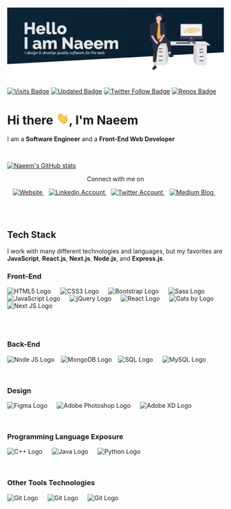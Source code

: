 ![](images/banner.png)


[![Visits Badge](https://badges.pufler.dev/visits/mkn1920/mkn1920?color=F9A826&style=for-the-badge)](https://github.com/mkn1920)
[![Updated Badge](https://badges.pufler.dev/updated/mkn1920/Mohammad-Naeem-Naseri?color=F9A826&style=for-the-badge)](https://badges.pufler.dev)
[![Twitter Follow Badge](https://img.shields.io/twitter/follow/naeem_naseri?color=F9A826&logo=twitter&style=for-the-badge)](https://twitter.com/naeem_naseri)
[![Repos Badge](https://badges.pufler.dev/repos/mkn1920?color=F9A826&style=for-the-badge)](https://badges.pufler.dev)


# Hi there <img src="images/wave.gif" width="30px">, I'm Naeem

I am a **Software Engineer** and a **Front-End Web Developer**

<br />


[![Naeem's GitHub stats](https://github-readme-stats.vercel.app/api?username=mkn1920&theme=gruvbox)](https://github.com/mkn1920/github-readme-stats)


<p align="center">Connect with me on </p>

<p align="center">
  <a href="https://portofoliomain85611.gatsbyjs.io/">
    <img src="https://upload.wikimedia.org/wikipedia/commons/thumb/c/c4/Globe_icon.svg/2048px-Globe_icon.svg.png" title="Website" alt="Website" width="36" />
  </a> &ensp;
  <a href="https://linkedin.com/in/mohammad-naeem-naseri-a64184206">
    <img src="https://cdn.worldvectorlogo.com/logos/linkedin-icon-2.svg" title="LinkedIn" alt="Linkedin Account" width="36" />
  </a> &ensp;
  <a href="https://twitter.com/naeem_naseri">
    <img src="https://cdn.worldvectorlogo.com/logos/twitter-3.svg" title="Twitter" alt="Twitter Account" width="38" />
  </a> &ensp;
  <a href="	https://medium.com/@mkn1920">
    <img src="https://cdn.worldvectorlogo.com/logos/monogram-medium.svg" title="Medium" alt="Medium Blog" width="36" />
  </a> &ensp;

</p><br /><br/>

## Tech Stack

I work with many different technologies and languages, but my favorites are **JavaScript**, **React.js**, **Next.js**, **Node.js**, and **Express.js**.
### Front-End

<p>
  <img src="https://cdn.worldvectorlogo.com/logos/html-1.svg" title="HTML5" alt="HTML5 Logo" width="55" /> &emsp;
  <img src="https://cdn.worldvectorlogo.com/logos/css-3.svg" title="CSS3" alt="CSS3 Logo" width="55" /> &emsp;
  <img src="https://cdn.worldvectorlogo.com/logos/bootstrap-5-1.svg" title="Bootstrap" alt="Bootstrap Logo" width="75" /> &emsp;
  <img src="https://cdn.worldvectorlogo.com/logos/sass-1.svg" title="Sass" alt="Sass Logo" width="70" /> &emsp;
  <img src="https://cdn.worldvectorlogo.com/logos/logo-javascript.svg" title="JavaScript" alt="JavaScript Logo" width="60" /> &emsp;
  <img src="https://cdn.worldvectorlogo.com/logos/jquery-4.svg" title="jQuery" alt="jQuery Logo" width="60" /> &emsp;
  <img src="https://cdn.worldvectorlogo.com/logos/react-2.svg" title="React JS" alt="React Logo" width="60" /> &emsp;
  <img src="https://cdn.worldvectorlogo.com/logos/gatsby.svg" title="Gatsby" alt="Gats by Logo" width="60" /> &emsp;
  <img src="https://cdn.worldvectorlogo.com/logos/next-js.svg" title="Next JS" alt="Next JS Logo" width="60"/> &emsp;
</p><br /><br/>

### Back-End

<p>
  <img src="https://cdn.worldvectorlogo.com/logos/nodejs-1.svg" title="Node JS" alt="Node JS Logo" width="96"/> &ensp;
  <img src="https://cdn.worldvectorlogo.com/logos/mongodb-icon-1.svg" title="MongoDB" alt="MongoDB Logo" width="64"/> &ensp;
  <img src="https://st3.depositphotos.com/20524830/34592/v/600/depositphotos_345920402-stock-illustration-sql-database-icon-logo-design.jpg" title="SQL" alt="SQL Logo" width="70"/> &emsp;
  <img src="https://cdn.worldvectorlogo.com/logos/mysql-6.svg" title="MySQL" alt="MySQL Logo" width="56"/> &emsp;
</p><br />

### Design

<p>
  <img src="https://cdn.worldvectorlogo.com/logos/figma-1.svg" title="Figma" alt="Figma Logo" width="34"/> &emsp;
  <img src="https://cdn.worldvectorlogo.com/logos/adobe-photoshop-2.svg" title="Adobe Photoshop" alt="Adobe Photoshop Logo" width="55"/> &emsp;
  <img src="https://cdn.worldvectorlogo.com/logos/adobe-xd-1.svg" title="Adobe XD" alt="Adobe XD Logo" width="55"/> &emsp;
</p> <br />


### Programming Language Exposure

<p>
  <img src="https://cdn.worldvectorlogo.com/logos/c.svg" title="C++" alt="C++ Logo" width="50"/> &emsp;
  <img src="https://cdn.worldvectorlogo.com/logos/java-14.svg" title="Java" alt="Java Logo" width="50"/> &emsp;
  <img src="https://cdn.worldvectorlogo.com/logos/python-5.svg" title="Python" alt="Python Logo" width="50"/> &emsp;
</p> <br />


### Other Tools Technologies

<p>
  <img src="https://cdn.worldvectorlogo.com/logos/git-icon.svg" title="Git" alt="Git Logo" width="50"/> &emsp;
  <img src="https://cdn.worldvectorlogo.com/logos/json.svg" title="Git" alt="Git Logo" width="50"/> &emsp;
  <img src="https://cdn.worldvectorlogo.com/logos/visual-studio-code-1.svg" title="Git" alt="Git Logo" width="50"/> &emsp;
</p>
